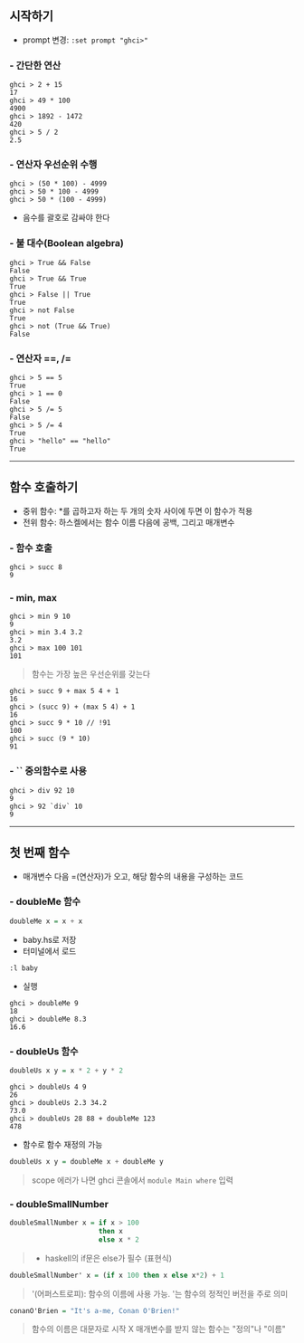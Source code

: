 ## 시작하기
- prompt 변경: ```:set prompt "ghci>"```

### - 간단한 연산
```
ghci > 2 + 15
17
ghci > 49 * 100
4900
ghci > 1892 - 1472
420
ghci > 5 / 2
2.5
```

### - 연산자 우선순위 수행
```
ghci > (50 * 100) - 4999
ghci > 50 * 100 - 4999
ghci > 50 * (100 - 4999)
```
  - 음수를 괄호로 감싸야 한다

### - 불 대수(Boolean algebra)
```
ghci > True && False
False
ghci > True && True
True
ghci > False || True
True
ghci > not False
True
ghci > not (True && True)
False
```

### - 연산자 ==, /=
```
ghci > 5 == 5
True
ghci > 1 == 0
False
ghci > 5 /= 5
False
ghci > 5 /= 4
True
ghci > "hello" == "hello"
True
```
---

## 함수 호출하기
- 중위 함수: *를 곱하고자 하는 두 개의 숫자 사이에 두면 이 함수가 적용
- 전위 함수: 하스켈에서는 함수 이름 다음에 공백, 그리고 매개변수

### - 함수 호출
```
ghci > succ 8
9
```

### - min, max
```
ghci > min 9 10
9
ghci > min 3.4 3.2
3.2
ghci > max 100 101
101
```

> 함수는 가장 높은 우선순위를 갖는다
```
ghci > succ 9 + max 5 4 + 1
16
ghci > (succ 9) + (max 5 4) + 1
16
ghci > succ 9 * 10 // !91
100
ghci > succ (9 * 10)
91
```

### - `` 중의함수로 사용
```
ghci > div 92 10
9
ghci > 92 `div` 10
9
```
---
## 첫 번째 함수
- 매개변수 다음 =(연산자)가 오고, 해당 함수의 내용을 구성하는 코드

### - doubleMe 함수
```haskell
doubleMe x = x + x
```
- baby.hs로 저장
- 터미널에서 로드
```
:l baby
```
- 실행
```
ghci > doubleMe 9
18
ghci > doubleMe 8.3
16.6
```

### - doubleUs 함수
```haskell
doubleUs x y = x * 2 + y * 2
```
```
ghci > doubleUs 4 9
26
ghci > doubleUs 2.3 34.2
73.0
ghci > doubleUs 28 88 + doubleMe 123
478
```
- 함수로 함수 재정의 가능
```haskell
doubleUs x y = doubleMe x + doubleMe y
```
> scope 에러가 나면 ghci 콘솔에서 ```module Main where``` 입력

### - doubleSmallNumber
```haskell
doubleSmallNumber x = if x > 100
                      then x
                      else x * 2
```
> - haskell의 if문은 else가 필수 (표현식)

```haskell
doubleSmallNumber' x = (if x 100 then x else x*2) + 1
```
> '(어퍼스트로피): 함수의 이름에 사용 가능. '는 함수의 정적인 버전을 주로 의미

```haskell
conanO'Brien = "It's a-me, Conan O'Brien!"
```
> 함수의 이름은 대문자로 시작 X
> 매개변수를 받지 않는 함수는 "정의"나 "이름"